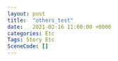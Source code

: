 ```yaml
---
layout: post
title:  "others_test"
date:   2021-02-16 11:00:00 +0000
categories: Etc
Tags: Story Etc
SceneCode: []
---
```

